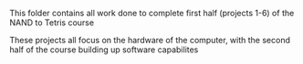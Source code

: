 This folder contains all work done to complete first half (projects 1-6) of the NAND to Tetris course

These projects all focus on the hardware of the computer, with the second half of the course building up software capabilites


